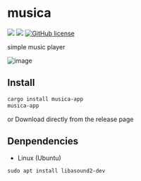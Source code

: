 # musica

![](https://img.shields.io/badge/language-Rust-red) ![](https://img.shields.io/badge/version-0.1.1%20alpha-brightgreen) [![GitHub license](https://img.shields.io/badge/license-MIT-blue.svg)](https://github.com/myyrakle/musica/blob/master/LICENSE)

simple music player

![image](https://github.com/user-attachments/assets/7d1c9a05-116b-4aaa-989a-33edd491b057)


## Install 

```bash
cargo install musica-app
musica-app
```

or Download directly from the release page


## Denpendencies

- Linux (Ubuntu)
```
sudo apt install libasound2-dev
```

